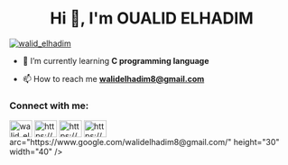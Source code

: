 <h1 align="center">Hi 👋, I'm OUALID ELHADIM</h1>

<p align="left"> <a href="https://twitter.com/walid_elhadim" target="blank"><img src="https://img.shields.io/twitter/follow/walid_elhadim?logo=twitter&style=for-the-badge" alt="walid_elhadim" /></a> </p>

- 🌱 I’m currently learning **C programming language**

- 📫 How to reach me **walidelhadim8@gmail.com**

<h3 align="left">Connect with me:</h3>
<p align="left">
<a href="https://twitter.com/walid_elhadim" target="blank"><img align="center" src="https://raw.githubusercontent.com/rahuldkjain/github-profile-readme-generator/master/src/images/icons/Social/twitter.svg" alt="walid_elhadim" height="30" width="40" /></a>
<a href="https://linkedin.com/in/https://www.linkedin.com/in/walid-elhadim-752a04268" target="blank"><img align="center" src="https://raw.githubusercontent.com/rahuldkjain/github-profile-readme-generator/master/src/images/icons/Social/linked-in-alt.svg" alt="https://www.linkedin.com/in/walid-elhadim-752a04268" height="30" width="40" /></a>
<a href="https://fb.com/https://www.facebook.com/walid.hdm.33" target="blank"><img align="center" src="https://raw.githubusercontent.com/rahuldkjain/github-profile-readme-generator/master/src/images/icons/Social/facebook.svg" alt="https://www.facebook.com/walid.hdm.33" height="30" width="40" /></a>
<a href="https://instagram.com/https://www.instagram.com/walid.hdm/" target="blank"><img align="center" src="https://raw.githubusercontent.com/rahuldkjain/github-profile-readme-generator/master/src/images/icons/Social/instagram.svg" alt="https://www.instagram.com/walid.hdm/" height="30" width="40" /></a>
arc="https://www.google.com/walidelhadim8@gmail.com/" height="30" width="40" /></a>
</p>

